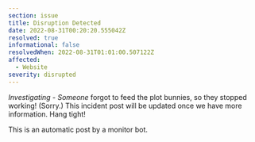 ```yaml
---
section: issue
title: Disruption Detected
date: 2022-08-31T00:20:20.555042Z
resolved: true
informational: false
resolvedWhen: 2022-08-31T01:01:00.507122Z
affected:
  - Website
severity: disrupted
---
```

*Investigating* - _Someone_ forgot to feed the plot bunnies, so they stopped working! (Sorry.) This incident post will be updated once we have more information. Hang tight!

This is an automatic post by a monitor bot.
        